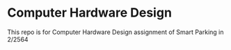 # Computer Hardware Design
This repo is for Computer Hardware Design assignment of Smart Parking in 2/2564
